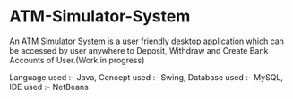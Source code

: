 # ATM-Simulator-System
An ATM Simulator System is a user friendly desktop application which can be accessed by user anywhere to Deposit, Withdraw and Create Bank Accounts of User.(Work in progress)

Language used :-  Java, 
Concept used :- Swing, 
Database used :- MySQL, 
IDE used :- NetBeans
